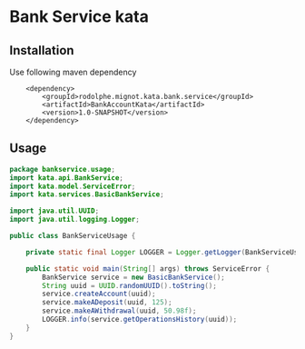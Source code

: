 # Bank Service kata
## Installation

Use following maven dependency

        <dependency>
            <groupId>rodolphe.mignot.kata.bank.service</groupId>
            <artifactId>BankAccountKata</artifactId>
            <version>1.0-SNAPSHOT</version>
        </dependency>


## Usage



```java
package bankservice.usage;
import kata.api.BankService;
import kata.model.ServiceError;
import kata.services.BasicBankService;

import java.util.UUID;
import java.util.logging.Logger;

public class BankServiceUsage {

    private static final Logger LOGGER = Logger.getLogger(BankServiceUsage.class.getName());

    public static void main(String[] args) throws ServiceError {
        BankService service = new BasicBankService();
        String uuid = UUID.randomUUID().toString();
        service.createAccount(uuid);
        service.makeADeposit(uuid, 125);
        service.makeAWithdrawal(uuid, 50.98f);
        LOGGER.info(service.getOperationsHistory(uuid));
    }
}

```